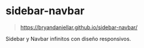 # sidebar-navbar
> https://bryandaniellar.github.io/sidebar-navbar/

Sidebar y Navbar infinitos con diseño responsivos.
